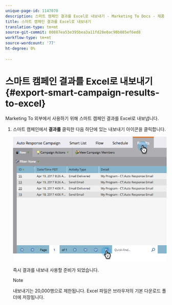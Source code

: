 ```yaml
---
unique-page-id: 1147070
description: 스마트 캠페인 결과를 Excel로 내보내기 - Marketing To Docs - 제품 설명서
title: 스마트 캠페인 결과를 Excel로 내보내기
translation-type: tm+mt
source-git-commit: 00887ea53e395bea3a11fd28e0ac98b085ef6ed8
workflow-type: tm+mt
source-wordcount: '77'
ht-degree: 0%

---
```



# 스마트 캠페인 결과를 Excel로 내보내기 {#export-smart-campaign-results-to-excel}

Marketing To 외부에서 사용하기 위해 스마트 캠페인 결과를 Excel로 내보냅니다.

1. 스마트 캠페인에서 **결과를** 클릭한 다음 하단에 있는 내보내기 아이콘을 클릭합니다.

   ![](assets/exportexcel-hands.png)

   즉시 결과를 내보내 사용할 준비가 되었습니다.

   >[!NOTE]
   >
   >내보내기는 20,000행으로 제한됩니다. Excel 파일은 브라우저의 기본 다운로드 폴더에 저장됩니다.

